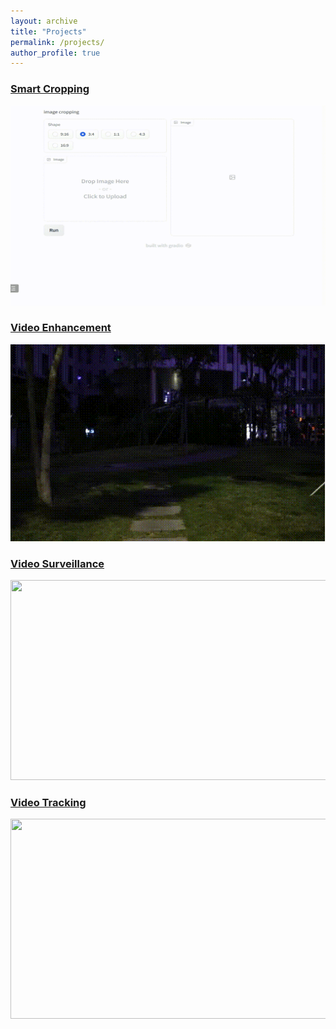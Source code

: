 ```yaml
---
layout: archive
title: "Projects"
permalink: /projects/
author_profile: true
---
```


### [Smart Cropping]()

<img src="../images/smart_crop.gif" width=512 height=320 >

### [Video Enhancement](https://github.com/suyukun666/UFO)

![demo](../images/demo.gif)

### [Video Surveillance](https://www.ecva.net/papers/eccv_2020/papers_ECCV/papers/123490069.pdf)

<img src="../images/eccv20.gif" width=512 height=320 >

### [Video Tracking](https://browse.arxiv.org/pdf/2308.15795.pdf)

<img src="../images/t1.gif" width=512 height=320 >

